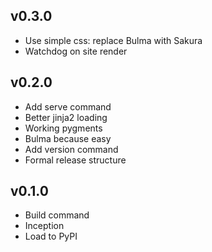 ## v0.3.0

- Use simple css: replace Bulma with Sakura
- Watchdog on site render

## v0.2.0

- Add serve command
- Better jinja2 loading
- Working pygments
- Bulma because easy
- Add version command
- Formal release structure

## v0.1.0

- Build command
- Inception
- Load to PyPI
